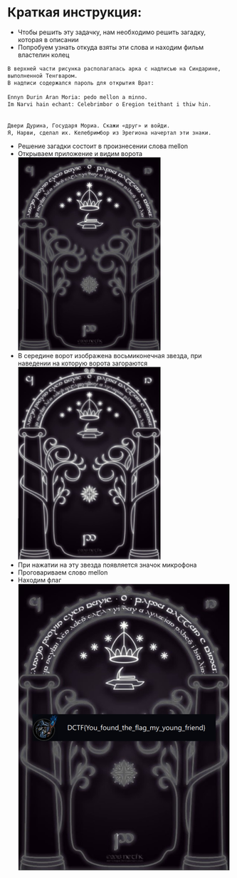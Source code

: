 # Краткая инструкция:
 
* Чтобы решить эту задачку, нам необходимо решить загадку, которая в описании
* Попробуем узнать откуда взяты эти слова и находим фильм властелин колец
```
В верхней части рисунка располагалась арка с надписью на Синдарине, выполненной Тенгваром. 
В надписи содержался пароль для открытия Врат:

Ennyn Durin Aran Moria: pedo mellon a minno.
Im Narvi hain echant: Celebrimbor o Eregion teithant i thiw hin.


Двери Дурина, Государя Мориа. Скажи «друг» и войди.
Я, Нарви, сделал их. Келебримбор из Эрегиона начертал эти знаки.
```
* Решение загадки состоит в произнесении слова mellon
* Открываем приложение и видим ворота
  <img src="image/1.png"/>
* В середине ворот изображена восьмиконечная звезда, при наведении на которую ворота загораются
  <img src="image/2.png"/>
* При нажатии на эту звезда появляется значок микрофона
* Проговариваем слово mellon
* Находим флаг
  <img src="image/3.png"/>
